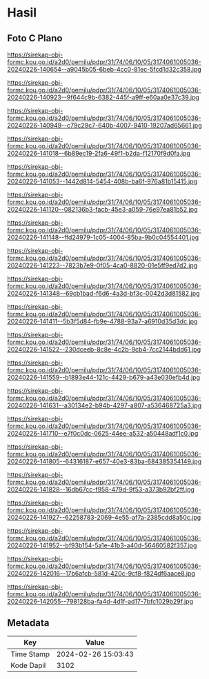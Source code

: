 # Hasil

## Foto C Plano

https://sirekap-obj-formc.kpu.go.id/a2d0/pemilu/pdpr/31/74/06/10/05/3174061005036-20240226-140654--a9045b05-6beb-4cc0-81ec-5fcd1d32c358.jpg

https://sirekap-obj-formc.kpu.go.id/a2d0/pemilu/pdpr/31/74/06/10/05/3174061005036-20240226-140923--9f644c9b-6382-445f-a9ff-e60aa0e37c39.jpg

https://sirekap-obj-formc.kpu.go.id/a2d0/pemilu/pdpr/31/74/06/10/05/3174061005036-20240226-140949--c79c29c7-640b-4007-9410-19207ad65661.jpg

https://sirekap-obj-formc.kpu.go.id/a2d0/pemilu/pdpr/31/74/06/10/05/3174061005036-20240226-141018--6b89ec19-2fa6-49f1-b2da-f12170f9d0fa.jpg

https://sirekap-obj-formc.kpu.go.id/a2d0/pemilu/pdpr/31/74/06/10/05/3174061005036-20240226-141053--1442d814-5454-408b-ba6f-976a81b15415.jpg

https://sirekap-obj-formc.kpu.go.id/a2d0/pemilu/pdpr/31/74/06/10/05/3174061005036-20240226-141120--082136b3-facb-45e3-a059-76e97ea81b52.jpg

https://sirekap-obj-formc.kpu.go.id/a2d0/pemilu/pdpr/31/74/06/10/05/3174061005036-20240226-141148--ffd24979-1c05-4004-85ba-9b0c04554401.jpg

https://sirekap-obj-formc.kpu.go.id/a2d0/pemilu/pdpr/31/74/06/10/05/3174061005036-20240226-141223--7823b7e9-0f05-4ca0-8820-01e5ff9ed7d2.jpg

https://sirekap-obj-formc.kpu.go.id/a2d0/pemilu/pdpr/31/74/06/10/05/3174061005036-20240226-141348--69cb1bad-f6d6-4a3d-bf3c-0042d3d81582.jpg

https://sirekap-obj-formc.kpu.go.id/a2d0/pemilu/pdpr/31/74/06/10/05/3174061005036-20240226-141411--5b3f5d84-fb9e-4788-93a7-a6910d35d3dc.jpg

https://sirekap-obj-formc.kpu.go.id/a2d0/pemilu/pdpr/31/74/06/10/05/3174061005036-20240226-141522--230dceeb-8c8e-4c2b-9cb4-7cc2144bdd61.jpg

https://sirekap-obj-formc.kpu.go.id/a2d0/pemilu/pdpr/31/74/06/10/05/3174061005036-20240226-141559--b1893e44-121c-4429-b679-a43e030efb4d.jpg

https://sirekap-obj-formc.kpu.go.id/a2d0/pemilu/pdpr/31/74/06/10/05/3174061005036-20240226-141631--a30134e2-b94b-4297-a807-a536468725a3.jpg

https://sirekap-obj-formc.kpu.go.id/a2d0/pemilu/pdpr/31/74/06/10/05/3174061005036-20240226-141710--e7f0c0dc-0625-44ee-a532-a50448adf1c0.jpg

https://sirekap-obj-formc.kpu.go.id/a2d0/pemilu/pdpr/31/74/06/10/05/3174061005036-20240226-141805--64316187-e657-40e3-83ba-684385354149.jpg

https://sirekap-obj-formc.kpu.go.id/a2d0/pemilu/pdpr/31/74/06/10/05/3174061005036-20240226-141828--16db67cc-f958-479d-9f53-a373b92bf2ff.jpg

https://sirekap-obj-formc.kpu.go.id/a2d0/pemilu/pdpr/31/74/06/10/05/3174061005036-20240226-141927--62258783-2069-4e55-af7a-2385cdd8a50c.jpg

https://sirekap-obj-formc.kpu.go.id/a2d0/pemilu/pdpr/31/74/06/10/05/3174061005036-20240226-141952--bf93b154-5a1e-41b3-a40d-56460582f357.jpg

https://sirekap-obj-formc.kpu.go.id/a2d0/pemilu/pdpr/31/74/06/10/05/3174061005036-20240226-142016--17b6afcb-581d-420c-9cf8-f824df6aace8.jpg

https://sirekap-obj-formc.kpu.go.id/a2d0/pemilu/pdpr/31/74/06/10/05/3174061005036-20240226-142055--798128ba-fa4d-4d1f-ad17-7bfc1029b29f.jpg


## Metadata

| Key        | Value               |
| ---------- | ------------------- |
| Time Stamp | 2024-02-26 15:03:43 |
| Kode Dapil | 3102                |



